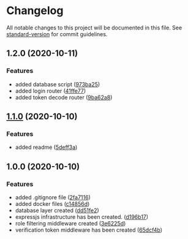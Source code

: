 # Changelog

All notable changes to this project will be documented in this file. See [standard-version](https://github.com/conventional-changelog/standard-version) for commit guidelines.

## 1.2.0 (2020-10-11)


### Features

* added database script ([973ba25](https://github.com/ismetkizgin/cl-serve/commit/973ba2541e2c45525efda8dba3c3437382bc88bd))
* added login router ([41ffe77](https://github.com/ismetkizgin/cl-serve/commit/41ffe77c62e1a69029a5a0afcd0eb55475b9fd02))
* added token decode router ([9ba62a8](https://github.com/ismetkizgin/cl-serve/commit/9ba62a87b58c75897c5d208c683e1728a1d09a49))

## [1.1.0](https://github.com/ismetkizgin/cl-serve/compare/v1.0.0...v1.1.0) (2020-10-10)


### Features

* added readme ([5deff3a](https://github.com/ismetkizgin/cl-serve/commit/5deff3abedda678b619af1bfd3b742b79e4aa2b5))

## 1.0.0 (2020-10-10)


### Features

* added .gitignore file ([2fa7116](https://github.com/ismetkizgin/cl-serve/commit/2fa71168510d2b80139ef65ec5fa6e94639a0c19))
* added docker files ([c14856d](https://github.com/ismetkizgin/cl-serve/commit/c14856d26e05133bbd2f4a71063d8e988b7ba0ac))
* database layer created ([dd51fe2](https://github.com/ismetkizgin/cl-serve/commit/dd51fe2f63993fe160bdbde299f872ed28a92c66))
* expressjs infrastructure has been created. ([d196b17](https://github.com/ismetkizgin/cl-serve/commit/d196b17495142284d47d7a291774182376d145bf))
* role filtering middleware created ([3e6225d](https://github.com/ismetkizgin/cl-serve/commit/3e6225dd7cbd70342436c1040086a31a6c816d91))
* verification token middleware has been created ([65dcf4b](https://github.com/ismetkizgin/cl-serve/commit/65dcf4b0b96c596912672e9bba65beaef51c7c76))
